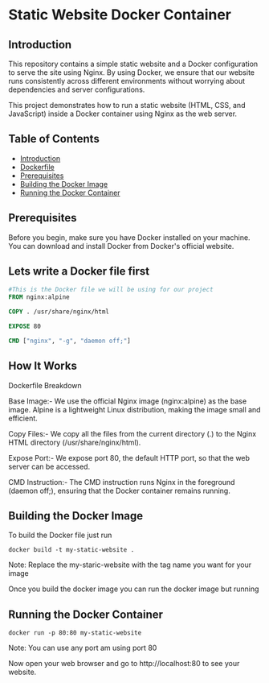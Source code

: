 # Static Website Docker Container

## Introduction
This repository contains a simple static website and a Docker configuration to serve the site using Nginx. By using Docker, we ensure that our website runs consistently across different environments without worrying about dependencies and server configurations.

This project demonstrates how to run a static website (HTML, CSS, and JavaScript) inside a Docker container using Nginx as the web server.

## Table of Contents
* [Introduction](#introduction)
* [Dockerfile](#dockerfile)
* [Prerequisites](#prerequisites)
* [Building the Docker Image](#building-the-docker-image)
* [Running the Docker Container](#running-the-docker-container)   


## Prerequisites

Before you begin, make sure you have Docker installed on your machine. You can download and install Docker from Docker's official website.  

## Lets write a Docker file first 

```dockerfile
#This is the Docker file we will be using for our project 
FROM nginx:alpine

COPY . /usr/share/nginx/html

EXPOSE 80

CMD ["nginx", "-g", "daemon off;"] 
```

## How It Works

Dockerfile Breakdown

Base Image:- We use the official Nginx image (nginx:alpine) as the base image. Alpine is a lightweight Linux distribution, making the image small and efficient.

Copy Files:- We copy all the files from the current directory (.) to the Nginx HTML directory (/usr/share/nginx/html).

Expose Port:- We expose port 80, the default HTTP port, so that the web server can be accessed.

CMD Instruction:- The CMD instruction runs Nginx in the foreground (daemon off;), ensuring that the Docker container remains running.

## Building the Docker Image
 
 To build the Docker file just run 

```
docker build -t my-static-website .
```
Note: Replace the my-staric-website with the tag name you want for your image

Once you build the docker image you can run the docker image but running 

 ## Running the Docker Container

 ```
 docker run -p 80:80 my-static-website
```
Note: You can use any port am using port 80
 
Now open your web browser and go to http://localhost:80 to see your website.



#
